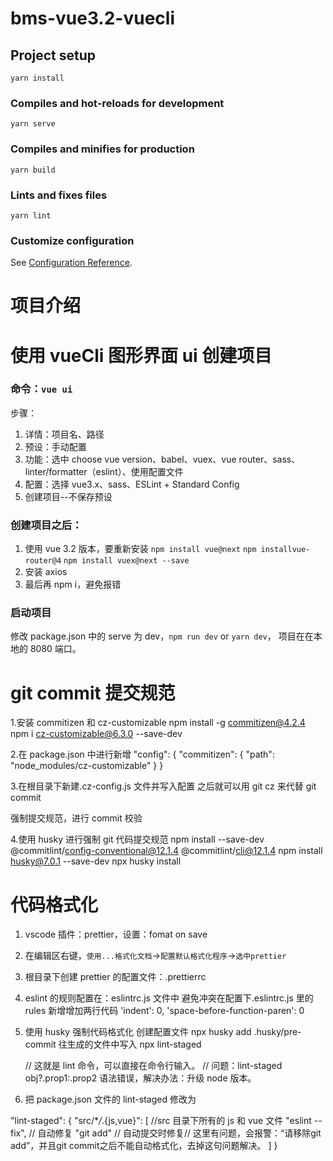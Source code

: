 # bms-vue3.2-vuecli

## Project setup

```
yarn install
```

### Compiles and hot-reloads for development

```
yarn serve
```

### Compiles and minifies for production

```
yarn build
```

### Lints and fixes files

```
yarn lint
```

### Customize configuration

See [Configuration Reference](https://cli.vuejs.org/config/).

# 项目介绍

# 使用 vueCli 图形界面 ui 创建项目

### 命令：`vue ui`

步骤：

1. 详情：项目名、路径
2. 预设：手动配置
3. 功能：选中 choose vue version、babel、vuex、vue router、sass、linter/formatter（eslint）、使用配置文件
4. 配置：选择 vue3.x、sass、ESLint + Standard Config
5. 创建项目--不保存预设

### 创建项目之后：

1. 使用 vue 3.2 版本，要重新安装 `npm install vue@next` `npm installvue-router@4` `npm install vuex@next --save`
2. 安装 axios
3. 最后再 npm i，避免报错

### 启动项目

修改 package.json 中的 serve 为 dev，`npm run dev` or `yarn dev`，
项目在在本地的 8080 端口。

# git commit 提交规范

1.安装 commitizen 和 cz-customizable
npm install -g commitizen@4.2.4
npm i cz-customizable@6.3.0 --save-dev

2.在 package.json 中进行新增
"config": {
"commitizen": {
"path": "node_modules/cz-customizable"
}
}

3.在根目录下新建.cz-config.js 文件并写入配置 之后就可以用 git cz 来代替 git commit

强制提交规范，进行 commit 校验

4.使用 husky 进行强制 git 代码提交规范
npm install --save-dev @commitlint/config-conventional@12.1.4 @commitlint/cli@12.1.4
npm install husky@7.0.1 --save-dev
npx husky install

# 代码格式化

1. vscode 插件：prettier，设置：fomat on save
2. 在编辑区右键，`使用...格式化文档`->`配置默认格式化程序`->`选中prettier`
3. 根目录下创建 prettier 的配置文件：.prettierrc

4. eslint 的规则配置在：eslintrc.js 文件中
   避免冲突在配置下.eslintrc.js 里的 rules 新增增加两行代码
   'indent': 0,
   'space-before-function-paren': 0

5. 使用 husky 强制代码格式化 创建配置文件
   npx husky add .husky/pre-commit
   往生成的文件中写入
   npx lint-staged

   // 这就是 lint 命令，可以直接在命令行输入。
   // 问题：lint-staged obj?.prop1:.prop2 语法错误，解决办法：升级 node 版本。

6. 把 package.json 文件的 lint-staged 修改为

"lint-staged": {
"src/\*_/_.{js,vue}": [ //src 目录下所有的 js 和 vue 文件
"eslint --fix", // 自动修复
"git add" // 自动提交时修复// 这里有问题，会报警：“请移除git add”，并且git commit之后不能自动格式化，去掉这句问题解决。
]
}
